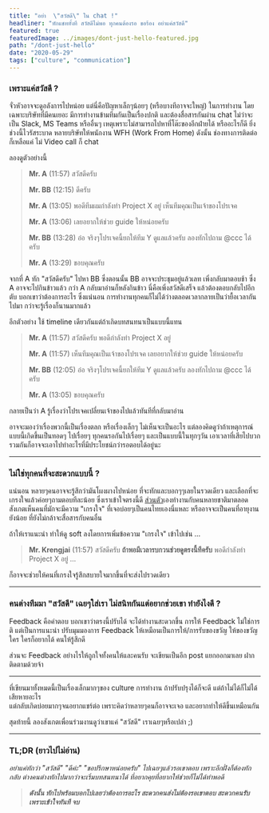 ```yaml
---
title: "อย่า  \"สวัสดี\" ใน chat !"  
headliner: "ทักแชททั้งที สวัสดีไม่พอ ทุกคนต้องรอ ขอร้อง อย่าแค่สวัสดี"  
featured: true  
featuredImage: ../images/dont-just-hello-featured.jpg 
path: "/dont-just-hello"  
date: "2020-05-29"  
tags: ["culture", "communication"]
---
```


### เพราะแค่สวัสดี ?
จั่วหัวอาจจะดูอลังการไปหน่อย แต่นี่คือปัญหาเล็กๆน้อยๆ​ (หรือบางทีอาจจะใหญ่) ในการทำงาน
โดยเฉพาะบริษัทที่มีคนเยอะ มีการทำงานข้ามทีมกันเป็นเรื่องปกติ
และต้องสื่อสารกันผ่าน chat ไม่ว่าจะเป็น Slack, MS Teams หรืออื่นๆ
เหตุเพราะไม่สามารถไปหาที่โต๊ะของอีกฝ่ายได้ หรืออะไรก็ดี
ยิ่งช่วงนี้ไวรัสระบาด หลายบริษัทให้พนักงาน WFH (Work From Home)
ดังนั้น ช่องทางการติดต่อก็เหลือแค่ ไม่ Video call ก็ chat

ลองดูตัวอย่างนี้

> **Mr. A** (11:57) สวัสดีครับ  
>
> **Mr. BB** (12:15) ดีครับ  
>
> **Mr. A** (13:05) พอดีทีมผมกำลังทำ Project X อยู่ เห็นทีมคุณเป็นเจ้าของโปรเจค   
>
> **Mr. A** (13:06) เลยอยากให้ช่วย guide ให้หน่อยครับ  
>
> **Mr. BB** (13:28) อ๋อ จริงๆโปรเจคนี้ยกให้ทีม Y ดูแลแล้วครับ ลองทักไปถาม @ccc ได้ครับ  
>
> **Mr. A** (13:29) ขอบคุณครับ  
>

จากที่ A ทัก "สวัสดีครับ" ไปหา BB ซึ่งตอนนั้น BB อาจจะประชุมอยู่แล้วเลท เพิ่งกลับมาตอบช้า ซึ่ง A อาจจะไปกินข้าวแล้ว
กว่า A กลับมาอ่านก็หลังกินข้าว นี่คือเพิ่งสวัสดีเสร็จ แล้วต้องตอบกลับไปอีกตับ บอกเขาว่าต้องการอะไร
ซึ่งแน่นอน การทำงานทุกคนก็ไม่ได้ว่างตลอดเวลากลายเป็นว่ายื้อเวลากันไปมา กว่าจะรู้เรื่องก็นานมากแล้ว

อีกตัวอย่าง ใช้ timeline เดียวกันแต่ถ้าเกิดบทสนทนาเป็นแบบนี้แทน

> **Mr. A** (11:57) สวัสดีครับ พอดีกำลังทำ Project X อยู่  
>
> **Mr. A** (11:57) เห็นทีมคุณเป็นเจ้าของโปรเจค เลยอยากให้ช่วย guide ให้หน่อยครับ  
>
> **Mr. BB** (12:05) อ๋อ จริงๆโปรเจคนี้ยกให้ทีม Y ดูแลแล้วครับ ลองทักไปถาม @ccc ได้ครับ  
>
> **Mr. A** (13:05) ขอบคุณครับ  
>

กลายเป็นว่า A รู้เรื่องว่าโปรเจคเปลี่ยนเจ้าของไปแล้วทันทีที่กลับมาอ่าน

อาจจะมองว่าเรื่องพวกนี้เป็นเรื่องตลก หรือเรื่องเล็กๆ ไม่เห็นจะเป็นอะไร
แต่ลองคิดดูว่าถ้าเหตุการณ์แบบนี้เกิดขึ้นเป็นทอดๆ ไปเรื่อยๆ ทุกคนรอกันไปเรื่อยๆ และเป็นแบบนี้ในทุกๆวัน
เอาเวลาที่เสียไปบวกรวมกันก็อาจจะเอาไปทำอะไรที่มีประโยชน์กว่ารอตอบได้อยู่นะ

---

### ไม่ใช่ทุกคนที่จะสะดวกแบบนี้ ?
แน่นอน หลายๆคนอาจจะรู้สึกว่ามันโผงผางไปหน่อย ที่จะทักและบอกๆๆเลยในรวดเดียว 
และเลือกที่จะเกรงใจแล้วค่อยๆถามตอบทีละน้อย
ซึ่งเราเข้าใจตรงนี้ดี <ins>ส่วนตัว</ins>เองทำงานกับคนหลายชาติมาตลอด
สังเกตเห็นคนที่มักจะมีความ​ "เกรงใจ" ที่เจอบ่อยๆเป็นคนไทยเองนี่แหละ
หรืออาจจะเป็นคนที่อายุงานยังน้อย ที่ยังไม่กล้าจะสื่อสารกับคนอื่น

ถ้าให้เราแนะนำ ทำให้ดู soft ลงโดยการเพิ่มข้อความ "เกรงใจ" เข้าไปเช่น ...

> **Mr. Krengjai** (11:57) สวัสดีครับ **ถ้าพอมีเวลารบกวนช่วยดูตรงนี้ทีครับ** พอดีกำลังทำ Project X อยู่ ...

ก็อาจจะช่วยให้คนที่เกรงใจรู้สึกสบายใจมากขึ้นที่จะส่งไปรวดเดียว  

---

### คนต่างทีมมา "สวัสดี" เฉยๆใส่เรา ไม่สนิทกันแต่อยากช่วยเขา ทำยังไงดี ?
Feedback คือคำตอบ บอกเขาว่าตรงนี้ปรับได้ จะได้ทำงานสะดวกขึ้น
การให้ Feedback ไม่ใช่การติ แต่เป็นการแนะนำ
ปรับมุมมองการ Feedback ให้เหมือนเป็นการให้/การรับของขวัญ 
ให้ของขวัญใคร ใครก็อยากได้ คนให้รู้สึกดี

ส่วนจะ Feedback อย่างไรให้ถูกใจทั้งคนให้และคนรับ 
จะเขียนเป็นอีก post แยกออกมาเลย ฝากติดตามด้วยจ้า 

---

ที่เขียนมาทั้งหมดนี้เป็นเรื่องเล็กมากๆของ culture การทำงาน ถ้าปรับปรุงได้ก็จะดี แต่ถ้าไม่ได้ก็ไม่ได้เสียหายอะไร  
แต่กลับเกิดบ่อยมากๆจนอยากแชร์ต่อ เพราะคิดว่าหลายๆคนก็อาจจะเจอ และอยากทำให้ดีขึ้นเหมือนกัน

สุดท้ายนี้ ลองสังเกตเพื่อนร่วมงานดูว่าเขาแค่ "สวัสดี" เราเฉยๆหรือเปล่า ;)

---
### TL;DR (ยาวไปไม่อ่าน)
_อย่าแค่ทักว่า "สวัสดี" "ดีค่ะ" "ขอปรึกษาหน่อยครับ" ไปเฉยๆแล้วรอเขาตอบ เพราะอีกฝั่งก็ต้องทักกลับ ต่างคนต่างทักไปมากว่าจะเริ่มบทสนทนาได้ ที่อยากคุยที่อยากให้ช่วยก็ไม่ได้ทำพอดี_  
> _**ดังนั้น ทักไปพร้อมบอกไปเลยว่าต้องการอะไร สะดวกคนส่งไม่ต้องรอเขาตอบ สะดวกคนรับเพราะเข้าใจทันที จบ**_
